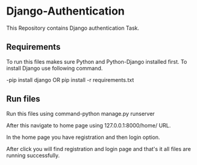 # Django-Authentication

This Repository contains Django authentication Task.

## Requirements 

To run this files makes sure Python and Python-Django installed first.
To install Django use following command.

-pip install django OR pip install -r requirements.txt

## Run files

Run this files using command-python manage.py runserver

After this navigate to home page using 127.0.0.1:8000/home/ URL.

In the home page you have registration and then login option.

After click you will find registration and login page and that's it all files are running
successfully.
 

